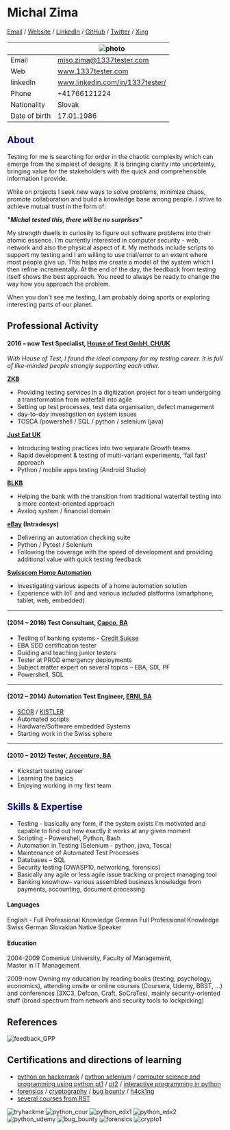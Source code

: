 # Michal Zima

[Email](mailto:miso.zima@1337tester.com) / [Website](https://www.1337tester.com) / [LinkedIn](https://www.linkedin.com/in/1337tester/) / [GitHub](https://github.com/1337tester) / [Twitter](https://twitter.com/1337T3st3r)  / [Xing](https://www.xing.com/profile/Michal_Zima/cv)

|  | ![photo](profi_foto.jpg) |
| ----------- | ----------- |
| Email | miso.zima@1337tester.com |
| Web | www.1337tester.com | 
| linkedIn | www.linkedin.com/in/1337tester/ |
| Phone | +41766121224 | 
| Nationality | Slovak | 
| Date of birth | 17.01.1986 | 

## <span style="color:darkblue">About</span>
Testing for me is searching for order in the chaotic complexity which can emerge from the simplest of designs. It is bringing clarity into uncertainty, bringing value for the stakeholders with the quick and comprehensible information I provide.

While on projects I seek new ways to solve problems, minimize chaos, promote collaboration and build a knowledge base among people. I strive to achieve mutual trust in the form of:

_**"Michal tested this, there will be no surprises"**_

My strength dwells in curiosity to figure out software problems into their atomic essence. I’m currently interested in computer security - web, network and also the physical aspect of it. My methods include scripts to support my testing and I am willing to use trial/error to an extent where most people give up. This helps me create a model of the system which I then refine incrementally. At the end of the day, the feedback from testing itself shows the best approach. You need to always be ready to change the way how you approach the problem. 

When you don't see me testing, I am probably doing sports or exploring interesting parts of our planet.

<div class="pagebreak"> </div>

## Professional Activity
#### 2016 – now		**Test Specialist**, [House of Test GmbH, CH/UK](https://houseoftest.ch/)

_With House of Test, I found the ideal company for my testing career. It is full of like-minded people strongly supporting each other._

**[ZKB](https://www.zkb.ch/)**
- Providing testing services in a digitization project for a team undergoing a transformation from waterfall into agile
- Setting up test processes, test data organisation, defect management
- day-to-day investigation on system issues
- TOSCA /powershell / SQL / python / selenium (java)

**[Just Eat UK](https://www.just-eat.co.uk/)**
- Introducing testing practices into two separate Growth teams
- Rapid development & testing of multi-variant experiments, ‘fail fast’ approach
- Python  / mobile apps testing (Android Studio)

**[BLKB](https://www.blkb.ch/)**
- Helping the bank with the transition from traditional waterfall testing into a more context-oriented approach
- Avaloq system / financial domain

**[eBay](https://www.ebay.co.uk/) (Intradesys)**
- Delivering an automation checking suite
- Python / Pytest  / Selenium
- Following the coverage with the speed of development and providing additional value with quick testing feedback

**[Swisscom Home Automation](https://www.swisscom.ch)**
- Investigating various aspects of a home automation solution
- Experience with IoT and and various included platforms (smartphone, tablet, web, embedded)
---

#### (2014 – 2016)	**Test Consultant**, [Capco, BA](https://www.capco.com/Contact/Locations-archive/Bratislava)
- Testing of banking systems - [Credit Suisse](https://www.credit-suisse.com/ch/de.html)
- EBA SDD certification tester
- Guiding and teaching junior testers
- Tester at PROD emergency deployments
- Subject matter expert on several topics – EBA, SIX, PF
- Powershell, SQL
---

#### (2012 – 2014)	**Automation Test Engineer**, [ERNI, BA](https://www.outsourcing.erni/bratislava)
- [SCOR](https://www.scor.com/en) / [KISTLER](https://www.kistler.com/de/)
- Automated scripts
- Hardware/Software embedded Systems
- Starting work in the Swiss sphere 
---

#### (2010 – 2012)	**Tester**, [Accenture, BA](https://www.accenture.com/sk-en)
- Kickstart testing career
- Learning the basics
- Enjoying working in my first team

<div class="pagebreak"> </div>

## <span style="color:darkblue">Skills & Expertise</span>
*   Testing - basically any form, if the system exists I’m motivated and capable to find out how exactly it works at any given moment
*   Scripting - Powershell, Python, Bash
*   Automation in Testing (Selenium - python, java, Tosca)
*   Maintenance of Automated Test Processes
*   Databases – SQL
*   Security testing (OWASP10, networking, forensics)
*   Basically any agile or less agile issue tracking or project managing tool
*   Banking knowhow– various assembled business knowledge from payments, accounting, document processing

#### Languages

English	 - Full Professional Knowledge
German	Full Professional Knowledge
Swiss German
Slovakian	Native Speaker

#### Education
2004-2009	Comenius University, Faculty of Management, \
	Master in IT Management

2009-now	Owning my education by reading books (testing, psychology, economics), attending onsite or online courses (Coursera, Udemy, BBST, ...) and conferences (3XC3, Defcon, Craft, SoCraTes), mainly security-oriented stuff (broad spectrum from network and security tools to lockpicking)

<div class="pagebreak"> </div>

## References
![feedback_GPP](feedback_GPP.png)

## Certifications and directions of learning
- [python on hackerrank](https://www.hackerrank.com/certificates/2b05ea6d7fe0) / [python selenium](https://www.udemy.com/certificate/UC-FRHJVODO/) / [computer science and programming using python pt1](https://courses.edx.org/certificates/0629de5730e34be0864861daacefa488) / [pt2](https://courses.edx.org/certificates/3e1bf81675fb47059e4ee193b8e30925) / [interactive programming in python](https://www.coursera.org/api/legacyCertificates.v1/spark/statementOfAccomplishment/972530~4583279/pdf)
- [forensics](https://www.udemy.com/certificate/UC-38XPV8V0/) / [cryptography](https://www.coursera.org/account/accomplishments/certificate/5NFZK88SZ5NA) / [bug bounty](https://www.udemy.com/certificate/UC-15RQYEGJ/) / [h4ck1ng](https://tryhackme-badges.s3.amazonaws.com/1337tester.png)
- [several courses from RST](https://rapid-software-testing.com/)

![tryhackme](tryhackme.png)
![python_cour](python_cour.png)
![python_edx1](python_edx1.png)
![python_edx2](python_edx2.png)
![python_udemy](python_udemy.png)
![bug_bounty](bug_bounty.png)
![forensics](forensics.png)
![crypto1](crypto1.png)

<script src="https://tryhackme.com/badge/336286"></script>